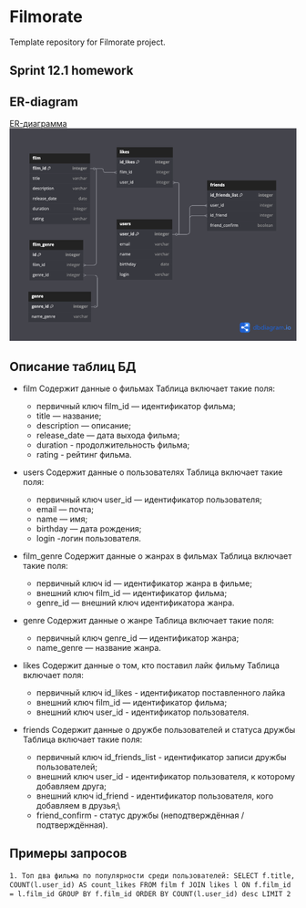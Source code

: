 # Filmorate
Template repository for Filmorate project.
## Sprint 12.1 homework


## ER-diagram
[ER-диаграмма](https://dbdiagram.io/d/68242e865b2fc4582f817eb1)
![картинка диаграммы](/filmoratediagramm.png)

## Описание таблиц БД
* film
	Содержит данные о фильмах
	Таблица включает такие поля:
	- первичный ключ film_id — идентификатор фильма;
	- title — название;
	- description — описание;
	- release_date — дата выхода фильма;
	- duration - продолжительность фильма;
	- rating - рейтинг фильма.


* users
	Содержит данные о пользователях
	Таблица включает такие поля:
	- первичный ключ user_id — идентификатор пользователя;
	- email — почта;
	- name — имя;
	- birthday — дата рождения;
	- login -логин пользователя.

* film_genre
	Содержит данные о жанрах в фильмах
	Таблица включает такие поля:
	- первичный ключ id — идентификатор жанра в фильме;
	- внешний ключ film_id — идентификатор фильма;
	- genre_id — внешний ключ идентификатора жанра.
* genre
	Содержит данные о жанре
	Таблица включает такие поля:
	- первичный ключ genre_id — идентификатор жанра;
	- name_genre — название жанра.

* likes
	Содержит данные о том, кто поставил лайк фильму
	Таблица включает поля:
	- первичный ключ id_likes - идентификатор поставленного лайка
	- внешний ключ film_id — идентификатор фильма;
	- внешний ключ user_id - идентификатор пользователя.

* friends
	Содержит данные о дружбе пользователей и статуса дружбы
	Таблица включает такие поля:
	- первичный ключ id_friends_list - идентификатор записи дружбы пользователей;
	- внешний ключ user_id - идентификатор пользователя, к которому добавляем друга;
	- внешний ключ id_friend - идентификатор пользователя, кого добавляем в друзья;\
	- friend_confirm - статус дружбы (неподтверждённая / подтверждённая).


## Примеры запросов
	1. Топ два фильма по популярности среди пользователей: SELECT f.title, COUNT(l.user_id) AS count_likes FROM film f JOIN likes l ON f.film_id = l.film_id GROUP BY f.film_id ORDER BY COUNT(l.user_id) desc LIMIT 2